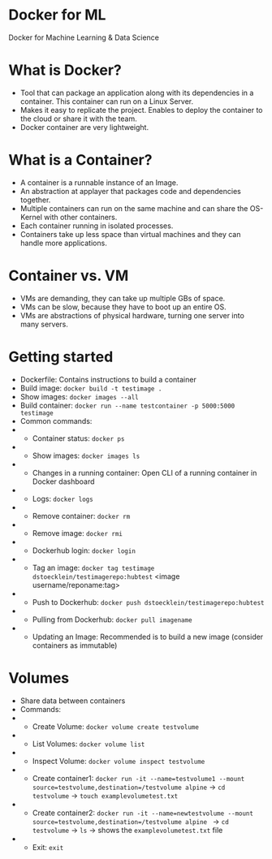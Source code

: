 # Docker for ML
Docker for Machine Learning &amp; Data Science

# What is Docker?
- Tool that can package an application along with its dependencies in a container. This container can run on a Linux Server.
- Makes it easy to replicate the project. Enables to deploy the container to the cloud or share it with the team.
- Docker container are very lightweight.

# What is a Container?
- A container is a runnable instance of an Image.
- An abstraction at applayer that packages code and dependencies together.
- Multiple containers can run on the same machine and can share the OS-Kernel with other containers.
- Each container running in isolated processes.
- Containers take up less space than virtual machines and they can handle more applications.

# Container vs. VM
- VMs are demanding, they can take up multiple GBs of space.
- VMs can be slow, because they have to boot up an entire OS.
- VMs are abstractions of physical hardware, turning one server into many servers.

# Getting started
- Dockerfile: Contains instructions to build a container
- Build image: ``docker build -t testimage .``
- Show images: ``docker images --all``
- Build container: ``docker run --name testcontainer -p 5000:5000 testimage``
- Common commands:
- - Container status: ``docker ps``
- - Show images: ``docker images ls``
- - Changes in a running container: Open CLI of a running container in Docker dashboard
- - Logs: ``docker logs``
- - Remove container: ``docker rm``
- - Remove image: ``docker rmi``
- - Dockerhub login: ``docker login``
- - Tag an image: ``docker tag testimage dstoecklein/testimagerepo:hubtest`` <image username/reponame:tag>
- - Push to Dockerhub: ``docker push dstoecklein/testimagerepo:hubtest``
- - Pulling from Dockerhub: ``docker pull imagename``
- - Updating an Image: Recommended is to build a new image (consider containers as immutable)

# Volumes
- Share data between containers
- Commands:
- - Create Volume: ``docker volume create testvolume``
- - List Volumes: ``docker volume list``
- - Inspect Volume: ``docker volume inspect testvolume``
- - Create container1: ``docker run -it --name=testvolume1 --mount source=testvolume,destination=/testvolume alpine`` -> ``cd testvolume`` -> ``touch examplevolumetest.txt``
- - Create container2: ``docker run -it --name=newtestvolume --mount source=testvolume,destination=/testvolume alpine `` -> ``cd testvolume`` -> ``ls`` -> shows the ``examplevolumetest.txt`` file
- - Exit: ``exit``